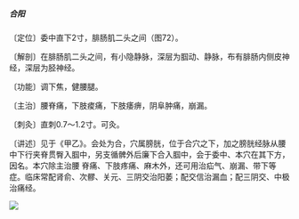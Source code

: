 ##### 合阳

〔定位〕委中直下2寸，腓肠肌二头之间（图72）。

〔解剖〕在腓肠肌二头之间，有小隐静脉，深层为腘动、静脉，布有腓肠内侧皮神经，深层为胫神经。

〔功能〕调下焦，健腰腿。

〔主治〕腰脊痛，下肢痠痛，下肢痿痹，阴阜肿痛，崩漏。

〔刺灸〕直刺0.7〜1.2寸。可灸。

〔讲述〕见于《甲乙》。会处为合，穴属膀胱，位于合穴之下，加之膀胱经脉从腰中下行夹脊贯臀入腘中，另支循髀外后廉下合入腘中，会于委中、本穴在其下方，因名。本穴除主治腰 脊痛、下肢疼痛、麻木外，还可用治疝气、崩漏、带下等症。临床常配肾俞、次髎、关元、三阴交治阳萎；配交信治漏血；配三阴交、中极治痛经。

![](img/图72.jpg)
